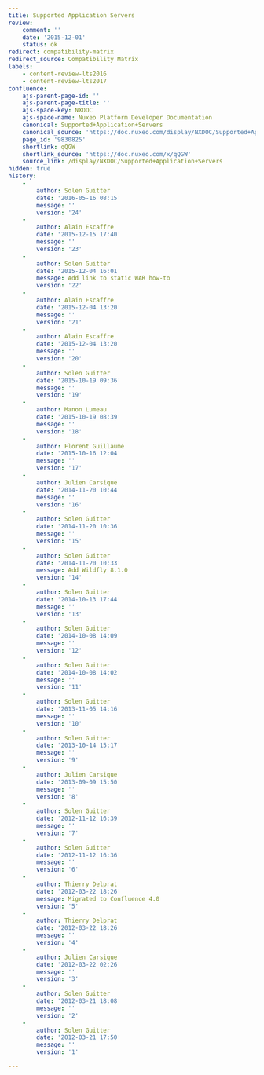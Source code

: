 ```yaml
---
title: Supported Application Servers
review:
    comment: ''
    date: '2015-12-01'
    status: ok
redirect: compatibility-matrix
redirect_source: Compatibility Matrix
labels:
    - content-review-lts2016
    - content-review-lts2017
confluence:
    ajs-parent-page-id: ''
    ajs-parent-page-title: ''
    ajs-space-key: NXDOC
    ajs-space-name: Nuxeo Platform Developer Documentation
    canonical: Supported+Application+Servers
    canonical_source: 'https://doc.nuxeo.com/display/NXDOC/Supported+Application+Servers'
    page_id: '9830825'
    shortlink: qQGW
    shortlink_source: 'https://doc.nuxeo.com/x/qQGW'
    source_link: /display/NXDOC/Supported+Application+Servers
hidden: true
history:
    - 
        author: Solen Guitter
        date: '2016-05-16 08:15'
        message: ''
        version: '24'
    - 
        author: Alain Escaffre
        date: '2015-12-15 17:40'
        message: ''
        version: '23'
    - 
        author: Solen Guitter
        date: '2015-12-04 16:01'
        message: Add link to static WAR how-to
        version: '22'
    - 
        author: Alain Escaffre
        date: '2015-12-04 13:20'
        message: ''
        version: '21'
    - 
        author: Alain Escaffre
        date: '2015-12-04 13:20'
        message: ''
        version: '20'
    - 
        author: Solen Guitter
        date: '2015-10-19 09:36'
        message: ''
        version: '19'
    - 
        author: Manon Lumeau
        date: '2015-10-19 08:39'
        message: ''
        version: '18'
    - 
        author: Florent Guillaume
        date: '2015-10-16 12:04'
        message: ''
        version: '17'
    - 
        author: Julien Carsique
        date: '2014-11-20 10:44'
        message: ''
        version: '16'
    - 
        author: Solen Guitter
        date: '2014-11-20 10:36'
        message: ''
        version: '15'
    - 
        author: Solen Guitter
        date: '2014-11-20 10:33'
        message: Add Wildfly 8.1.0
        version: '14'
    - 
        author: Solen Guitter
        date: '2014-10-13 17:44'
        message: ''
        version: '13'
    - 
        author: Solen Guitter
        date: '2014-10-08 14:09'
        message: ''
        version: '12'
    - 
        author: Solen Guitter
        date: '2014-10-08 14:02'
        message: ''
        version: '11'
    - 
        author: Solen Guitter
        date: '2013-11-05 14:16'
        message: ''
        version: '10'
    - 
        author: Solen Guitter
        date: '2013-10-14 15:17'
        message: ''
        version: '9'
    - 
        author: Julien Carsique
        date: '2013-09-09 15:50'
        message: ''
        version: '8'
    - 
        author: Solen Guitter
        date: '2012-11-12 16:39'
        message: ''
        version: '7'
    - 
        author: Solen Guitter
        date: '2012-11-12 16:36'
        message: ''
        version: '6'
    - 
        author: Thierry Delprat
        date: '2012-03-22 18:26'
        message: Migrated to Confluence 4.0
        version: '5'
    - 
        author: Thierry Delprat
        date: '2012-03-22 18:26'
        message: ''
        version: '4'
    - 
        author: Julien Carsique
        date: '2012-03-22 02:26'
        message: ''
        version: '3'
    - 
        author: Solen Guitter
        date: '2012-03-21 18:08'
        message: ''
        version: '2'
    - 
        author: Solen Guitter
        date: '2012-03-21 17:50'
        message: ''
        version: '1'

---
```

